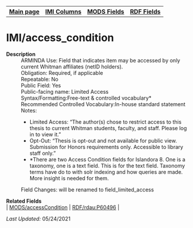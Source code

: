 <!DOCTYPE html>
<html>

<body>
<table style="width:100%">
  <tr>
    <th><a href="index.md">Main page</a></th>
	<th><a href="IMI.md">IMI Columns</a></th>
    <th><a href="MODS.md">MODS Fields</a></th>
    <th><a href="RDF.md">RDF Fields</a></th>
  </tr>
</table>

<h1>IMI/access_condition</h1>
<dl>
  <dt><b>Description</b></dt>
  <dd>ARMINDA Use: Field that indicates item may be accessed by only current Whitman affiliates (netID holders).</dd>
  <dd>Obligation: Required, if applicable</dd>
  <dd>Repeatable: No</dd>
  <dd>Public Field: Yes</dd>
  <dd>Public-facing name: Limited Access</dd>
  <dd>Syntax/Formatting:Free-text & controlled vocabulary* </dd>
  <dd>Recommended Controlled Vocabulary:In-house standard statement</dd>
  <dd>Notes: 
	<ul>
		<li>Limited Access: “The author(s) chose to restrict access to this thesis to current Whitman students, faculty, and staff. Please log in to view it.”</li>
		<li>Opt-Out: “Thesis is opt-out and not available for public view. Submission for Honors requirements only. Accessible to library staff only.”</li>
		<li>*There are two Access Condition fields for Islandora 8. One is a taxonomy, one is a text field. This is for the text field. Taxonomy terms have do to with solr indexing and how queries are made. More insight is needed for them.</li>
		</ul>
	</dd>
  <dd>Field Changes: will be renamed to field_limited_access</dd>
</dl>
<dl>
	<dt><b>Related Fields</b></dt>
		| <a href="mods.access_condition.md">MODS/accessCondition</a> | <a href="rdf.rdau.p60496.md">RDF/rdau:P60496</a> |
</dl>
<p><i>Last Updated: </i>05/24/2021</p>
</body>
</html>